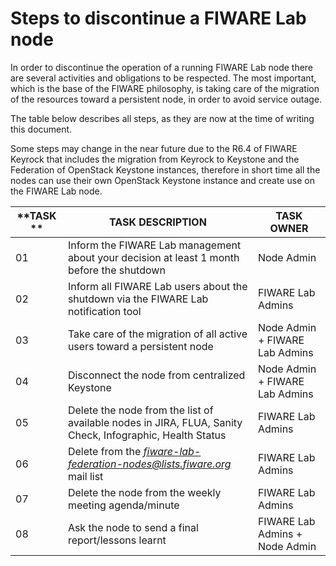 # Steps to discontinue a FIWARE Lab node

In order to discontinue the operation of a running FIWARE Lab node there
are several activities and obligations to be respected. The most
important, which is the base of the FIWARE philosophy, is taking care of
the migration of the resources toward a persistent node, in order to
avoid service outage.

The table below describes all steps, as they are now at the time of
writing this document.

Some steps may change in the near future due to the R6.4 of FIWARE
Keyrock that includes the migration from Keyrock to Keystone and the
Federation of OpenStack Keystone instances, therefore in short time all
the nodes can use their own OpenStack Keystone instance and create use
on the FIWARE Lab node.

| **TASK ** | **TASK DESCRIPTION** | **TASK OWNER** |
| --- | --- | --- |
| 01 | Inform the FIWARE Lab management about your decision at least 1 month before the shutdown | Node Admin |
| 02 | Inform all FIWARE Lab users about the shutdown via the FIWARE Lab notification tool | FIWARE Lab Admins |
| 03 | Take care of the migration of all active users toward a persistent node | Node Admin + FIWARE Lab Admins |
| 04 | Disconnect the node from centralized Keystone | Node Admin + FIWARE Lab Admins |
| 05 | Delete the node from the list of available nodes in JIRA, FLUA, Sanity Check, Infographic, Health Status | FIWARE Lab Admins |
| 06 | Delete from the [*fiware-lab-federation-nodes@lists.fiware.org*](mailto:fiware-lab-federation-nodes@lists.fiware.org) mail list | FIWARE Lab Admins |
| 07 | Delete the node from the weekly meeting agenda/minute | FIWARE Lab Admins |
| 08 | Ask the node to send a final report/lessons learnt | FIWARE Lab Admins + Node Admin|